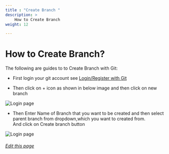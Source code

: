 ```yaml
---
title : "Create Branch "
description: >
    How to Create Branch
weight: 12

---
```

<div class="hugocreateb">
	
#  How to Create Branch?

The following are guides to to Create Branch with Git:


* First login your git account see [Login/Register with Git ](/wiki/login-register/)

* Then click on + icon as shown in below image and then click on new branch

![Login page](/images/documentation/create_branch.PNG)

* Then Enter Name of Branch that you want to be created and then select parent branch from dropdown,which you want to created from.\
And click on Create branch button    

![Login page](/images/documentation/create_branch_1.PNG)


###### [Edit this page](https://github.com/navy-linux/navylinux.org/blob/main/content/wiki/developer-guide/create-branch.md)
</div>